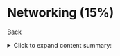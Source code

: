 # Networking (15%)

[Back](../ReadMe.md)


<details>
  <summary>
    Click to expand content summary:
  </summary>
  
 + Create​​ a ​​Docker​​ bridge ​​network ​​for ​​a ​​developer​​ to ​​use ​​for​ ​their ​​containers
+ Troubleshoot​​ container​ ​and ​​engine​ ​logs ​​to ​​understand ​​a ​​connectivity ​​issue​​ between containers
+ Publish ​​a ​​port​​ so ​​that ​​an ​​application ​​is​ ​accessible​​ externally
+ Identify ​​which ​​IP​​ and​​ port​​ a ​​container ​​is ​​externally ​​accessible​​ on
+ Describe​​ the ​​different ​​types ​​and ​​use​ ​cases ​​for ​​the​ ​built-in​​network ​​drivers
+ Understand ​​the ​​Container​​ Network​ ​Model​ ​and ​​how​ ​it ​​interfaces​​with ​​the ​​Docker ​​engine and​​ network​​ and ​​IPAM ​​drivers
+ Configure ​​Docker ​​to ​​use​ ​external​ ​DNS
+ Use ​​Docker ​​to ​​load ​​balance​ ​HTTP/HTTPs ​​traffic​ ​to ​​an ​​application ​​(Configure ​​L7 ​​load balancing ​​with ​​Docker​ ​EE)
+ Understand ​​and ​​describe​ ​the​​ types​​ of ​​traffic ​​that ​​flow​ ​between ​​the ​​Docker​​ engine, registry, ​​and ​​UCP ​​controllers
+ Deploy ​​a ​​service​ ​on ​​a ​​Docker​​ overlay​​ network
+ Describe​​ the ​​difference ​​between ​​"host"​​ and ​​"ingress" ​​port​​ publishing​ ​mode
 </details>
